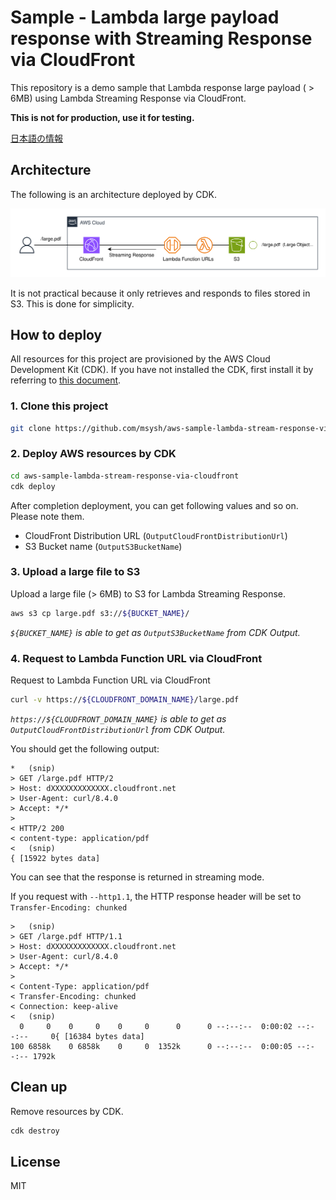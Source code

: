 # Sample - Lambda large payload response with Streaming Response via CloudFront

This repository is a demo sample that Lambda response large payload ( > 6MB) using Lambda Streaming Response via CloudFront.

**This is not for production, use it for testing.**

[日本語の情報](https://blog.msysh.me/posts/2024/04/using-lambda-stream-response-to-response-over-6mb-via-cloudfront.html)

## Architecture

The following is an architecture deployed by CDK.

![Architecture](./doc/architecture.svg)

It is not practical because it only retrieves and responds to files stored in S3. This is done for simplicity.

## How to deploy

All resources for this project are provisioned by the AWS Cloud Development Kit (CDK).
If you have not installed the CDK, first install it by referring to [this document](https://docs.aws.amazon.com/cdk/v2/guide/getting_started.html).

### 1. Clone this project

```bash
git clone https://github.com/msysh/aws-sample-lambda-stream-response-via-cloudfront.git
```

### 2. Deploy AWS resources by CDK

```bash
cd aws-sample-lambda-stream-response-via-cloudfront
cdk deploy
```

After completion deployment, you can get following values and so on.
Please note them.

* CloudFront Distribution URL (`OutputCloudFrontDistributionUrl`)
* S3 Bucket name (`OutputS3BucketName`)

### 3. Upload a large file to S3

Upload a large file (> 6MB) to S3 for Lambda Streaming Response.

```bash
aws s3 cp large.pdf s3://${BUCKET_NAME}/
```

_`${BUCKET_NAME}` is able to get as `OutputS3BucketName` from CDK Output._

### 4. Request to Lambda Function URL via CloudFront

Request to Lambda Function URL via CloudFront

```bash
curl -v https://${CLOUDFRONT_DOMAIN_NAME}/large.pdf
```

_`https://${CLOUDFRONT_DOMAIN_NAME}` is able to get as `OutputCloudFrontDistributionUrl` from CDK Output._

You should get the following output:

```
*   (snip)
> GET /large.pdf HTTP/2
> Host: dXXXXXXXXXXXXX.cloudfront.net
> User-Agent: curl/8.4.0
> Accept: */*
>
< HTTP/2 200
< content-type: application/pdf
<   (snip)
{ [15922 bytes data]
```

You can see that the response is returned in streaming mode.

If you request with `--http1.1`, the HTTP response header will be set to `Transfer-Encoding: chunked`

```
>   (snip)
> GET /large.pdf HTTP/1.1
> Host: dXXXXXXXXXXXXX.cloudfront.net
> User-Agent: curl/8.4.0
> Accept: */*
>
< Content-Type: application/pdf
< Transfer-Encoding: chunked
< Connection: keep-alive
<   (snip)
  0     0    0     0    0     0      0      0 --:--:--  0:00:02 --:--:--     0{ [16384 bytes data]
100 6858k    0 6858k    0     0  1352k      0 --:--:--  0:00:05 --:--:-- 1792k
```

## Clean up

Remove resources by CDK.

```bash
cdk destroy
```

## License

MIT
